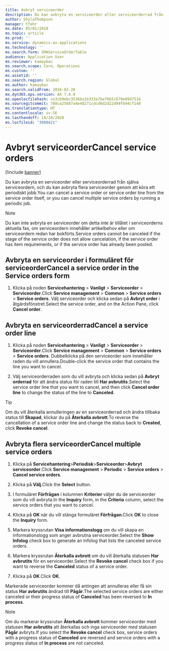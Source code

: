```yaml
---
title: Avbryt serviceorder
description: Du kan avbryta en serviceorder eller serviceorderrad från själva serviceordern, och du kan avbryta flera serviceorder genom att köra ett periodiskt jobb.
author: ShylaThompson
manager: tfehr
ms.date: 05/01/2018
ms.topic: article
ms.prod: ''
ms.service: dynamics-ax-applications
ms.technology: ''
ms.search.form: SMAServiceOrderTable
audience: Application User
ms.reviewer: kamaybac
ms.search.scope: Core, Operations
ms.custom: ''
ms.assetid: ''
ms.search.region: Global
ms.author: kamaybac
ms.search.validFrom: 2016-02-28
ms.dyn365.ops.version: AX 7.0.0
ms.openlocfilehash: ce3cb9ebc3536ba1b333a7bef6b5c679e09d7516
ms.sourcegitcommit: 708ca25687a4e48271cdcd6d2d22d99fb94cf140
ms.translationtype: HT
ms.contentlocale: sv-SE
ms.lasthandoff: 10/10/2020
ms.locfileid: "3980421"
---
```

# <a name="cancel-service-orders"></a><span data-ttu-id="6327c-103">Avbryt serviceorder</span><span class="sxs-lookup"><span data-stu-id="6327c-103">Cancel service orders</span></span>   

[!include [banner](../includes/banner.md)]


<span data-ttu-id="6327c-104">Du kan avbryta en serviceorder eller serviceorderrad från själva serviceordern, och du kan avbryta flera serviceorder genom att köra ett periodiskt jobb.</span><span class="sxs-lookup"><span data-stu-id="6327c-104">You can cancel a service order or service order line from the service order itself, or you can cancel multiple service orders by running a periodic job.</span></span>


> [!NOTE]
> <P><span data-ttu-id="6327c-105">Du kan inte avbryta en serviceorder om detta inte är tillåtet i serviceorderns aktuella fas, om serviceordern innehåller artikelbehov eller om serviceordern redan har bokförts.</span><span class="sxs-lookup"><span data-stu-id="6327c-105">Service orders cannot be canceled if the stage of the service order does not allow cancelation, if the service order has item requirements, or if the service order has already been posted.</span></span></P>


## <a name="cancel-a-service-order-in-the-service-orders-form"></a><span data-ttu-id="6327c-106">Avbryta en serviceorder i formuläret för serviceorder</span><span class="sxs-lookup"><span data-stu-id="6327c-106">Cancel a service order in the Service orders form</span></span>

1.  <span data-ttu-id="6327c-107">Klicka på noden **Servicehantering** \> **Vanligt** \> **Serviceorder** \> **Serviceorder**.</span><span class="sxs-lookup"><span data-stu-id="6327c-107">Click **Service management** \> **Common** \> **Service orders** \> **Service orders**.</span></span> <span data-ttu-id="6327c-108">Välj serviceorder och klicka sedan på **Avbryt order** i åtgärdsfönstret.</span><span class="sxs-lookup"><span data-stu-id="6327c-108">Select the service order, and on the Action Pane, click **Cancel order**.</span></span>

## <a name="cancel-a-service-order-line"></a><span data-ttu-id="6327c-109">Avbryta en serviceorderrad</span><span class="sxs-lookup"><span data-stu-id="6327c-109">Cancel a service order line</span></span>

1.  <span data-ttu-id="6327c-110">Klicka på noden **Servicehantering** \> **Vanligt** \> **Serviceorder** \> **Serviceorder**.</span><span class="sxs-lookup"><span data-stu-id="6327c-110">Click **Service management** \> **Common** \> **Service orders** \> **Service orders**.</span></span> <span data-ttu-id="6327c-111">Dubbelklicka på den serviceorder som innehåller raden du vill annullera.</span><span class="sxs-lookup"><span data-stu-id="6327c-111">Double-click the service order that contains the line you want to cancel.</span></span>

2.  <span data-ttu-id="6327c-112">Välj serviceorderraden som du vill avbryta och klicka sedan på **Avbryt orderrad** för att ändra status för raden till **Har avbrutits**.</span><span class="sxs-lookup"><span data-stu-id="6327c-112">Select the service order line that you want to cancel, and then click **Cancel order line** to change the status of the line to **Canceled**.</span></span>


> [!TIP]
> <P><span data-ttu-id="6327c-113">Om du vill återkalla annulleringen av en serviceorderrad och ändra tillbaka status till <STRONG>Skapad</STRONG>, klickar du på <STRONG>Återkalla avbrott</STRONG>.</span><span class="sxs-lookup"><span data-stu-id="6327c-113">To reverse the cancellation of a service order line and change the status back to <STRONG>Created</STRONG>, click <STRONG>Revoke cancel</STRONG>.</span></span></P>


## <a name="cancel-multiple-service-orders"></a><span data-ttu-id="6327c-114">Avbryta flera serviceorder</span><span class="sxs-lookup"><span data-stu-id="6327c-114">Cancel multiple service orders</span></span>

1.  <span data-ttu-id="6327c-115">Klicka på **Servicehantering**\>**Periodisk**\>**Serviceorder**\>**Avbryt serviceorder**.</span><span class="sxs-lookup"><span data-stu-id="6327c-115">Click **Service management** \> **Periodic** \> **Service orders** \> **Cancel service orders**.</span></span>

2.  <span data-ttu-id="6327c-116">Klicka på **Välj**.</span><span class="sxs-lookup"><span data-stu-id="6327c-116">Click the **Select** button.</span></span>

3.  <span data-ttu-id="6327c-117">I formuläret **Förfrågan** i kolumnen **Kriterier** väljer du de serviceorder som du vill avbryta.</span><span class="sxs-lookup"><span data-stu-id="6327c-117">In the **Inquiry** form, in the **Criteria** column, select the service orders that you want to cancel.</span></span>

4.  <span data-ttu-id="6327c-118">Klicka på **OK** när du vill stänga formuläret **Förfrågan**.</span><span class="sxs-lookup"><span data-stu-id="6327c-118">Click **OK** to close the **Inquiry** form.</span></span>

5.  <span data-ttu-id="6327c-119">Markera kryssrutan **Visa informationslogg** om du vill skapa en informationslogg som anger avbrutna serviceorder.</span><span class="sxs-lookup"><span data-stu-id="6327c-119">Select the **Show Infolog** check box to generate an Infolog that lists the canceled service orders.</span></span>

6.  <span data-ttu-id="6327c-120">Markera kryssrutan **Återkalla avbrott** om du vill återkalla statusen **Har avbrutits** för en serviceorder.</span><span class="sxs-lookup"><span data-stu-id="6327c-120">Select the **Revoke cancel** check box if you want to reverse the **Canceled** status of a service order.</span></span>

7.  <span data-ttu-id="6327c-121">Klicka på **OK**.</span><span class="sxs-lookup"><span data-stu-id="6327c-121">Click **OK**.</span></span>

<span data-ttu-id="6327c-122">Markerade serviceorder kommer då antingen att annulleras eller få sin status **Har avbrutits** ändrad till **Pågår**.</span><span class="sxs-lookup"><span data-stu-id="6327c-122">The selected service orders are either canceled or their progress status of **Canceled** has been reversed to **In process**.</span></span>


> [!NOTE]
> <P><span data-ttu-id="6327c-123">Om du markerar kryssrutan <STRONG>Återkalla avbrott</STRONG> kommer serviceorder med statusen <STRONG>Har avbrutits</STRONG> att återkallas och inga serviceorder med statusen <STRONG>Pågår</STRONG> avbryts.</span><span class="sxs-lookup"><span data-stu-id="6327c-123">If you select the <STRONG>Revoke cancel</STRONG> check box, service orders with a progress status of <STRONG>Canceled</STRONG> are reversed and service orders with a progress status of <STRONG>In process</STRONG> are not canceled.</span></span></P>


  


